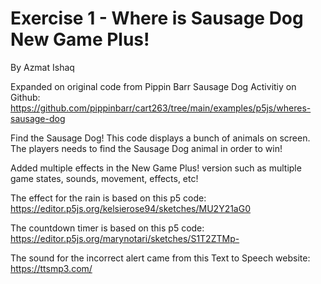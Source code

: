 # Exercise 1 - Where is Sausage Dog New Game Plus!

By Azmat Ishaq

Expanded on original code from Pippin Barr Sausage Dog Activitiy on Github:
https://github.com/pippinbarr/cart263/tree/main/examples/p5js/wheres-sausage-dog

Find the Sausage Dog!
This code displays a bunch of animals on screen. The players needs to find the
Sausage Dog animal in order to win!

Added multiple effects in the New Game Plus! version such as multiple game states, sounds, movement, effects, etc!

The effect for the rain is based on this p5 code: https://editor.p5js.org/kelsierose94/sketches/MU2Y21aG0

The countdown timer is based on this p5 code: https://editor.p5js.org/marynotari/sketches/S1T2ZTMp-

The sound for the incorrect alert came from this Text to Speech website: https://ttsmp3.com/
